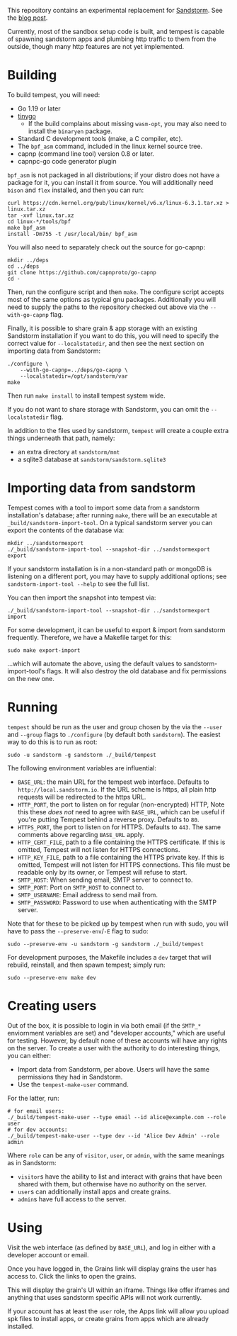 This repository contains an experimental replacement for [Sandstorm][1].
See the [blog post][2].

Currently, most of the sandbox setup code is built, and tempest
is capable of spawning sandstorm apps and plumbing http traffic to them
from the outside, though many http features are not yet implemented.

# Building

To build tempest, you will need:

- Go 1.19 or later
- [tinygo](https://tinygo.org/)
  - If the build complains about missing `wasm-opt`, you may also need
    to install the `binaryen` package.
- Standard C development tools (make, a C compiler, etc).
- The `bpf_asm` command, included in the linux kernel source tree.
- capnp (command line tool) version 0.8 or later.
- capnpc-go code generator plugin

`bpf_asm` is not packaged in all distributions; if your distro does
not have a package for it, you can install it from source. You will
additionally need `bison` and `flex` installed, and then you can
run:

```
curl https://cdn.kernel.org/pub/linux/kernel/v6.x/linux-6.3.1.tar.xz > linux.tar.xz
tar -xvf linux.tar.xz
cd linux-*/tools/bpf
make bpf_asm
install -Dm755 -t /usr/local/bin/ bpf_asm
```

You will also need to separately check out the source for go-capnp:

```
mkdir ../deps
cd ../deps
git clone https://github.com/capnproto/go-capnp
cd -
```

Then, run the configure script and then `make`. The configure script
accepts most of the same options as typical gnu packages. Additionally
you will need to supply the paths to the repository checked out above
via the `--with-go-capnp` flag.

Finally, it is possible to share grain & app storage with an existing
Sandstorm installation if you want to do this, you will need to specify
the correct value for `--localstatedir`, and then see the next section
on importing data from Sandstorm:

```
./configure \
    --with-go-capnp=../deps/go-capnp \
    --localstatedir=/opt/sandstorm/var
make
```

Then run `make install` to install tempest system wide.

If you do not want to share storage with Sandstorm, you can omit the
`--localstatedir` flag.

In addition to the files used by sandstorm, `tempest` will create a
couple extra things underneath that path, namely:

- an extra directory at `sandstorm/mnt`
- a sqlite3 database at `sandstorm/sandstorm.sqlite3`

# Importing data from sandstorm

Tempest comes with a tool to import some data from a sandstorm
installation's database; after running `make`, there will be
an executable at `_build/sandstorm-import-tool`. On a typical sandstorm
server you can export the contents of the database via:

```
mkdir ../sandstormexport
./_build/sandstorm-import-tool --snapshot-dir ../sandstormexport export
```

If your sandstorm installation is in a non-standard path or mongoDB is
listening on a different port, you may have to supply additional
options; see `sandstorm-import-tool --help` to see the full list.

You can then import the snapshot into tempest via:

```
./_build/sandstorm-import-tool --snapshot-dir ../sandstormexport import
```

For some development, it can be useful to export & import from sandstorm
frequently. Therefore, we have a Makefile target for this:

```
sudo make export-import
```

...which will automate the above, using the default values to
sandstorm-import-tool's flags. It will also destroy the old database
and fix permissions on the new one.

# Running

`tempest` should be run as the user and group chosen by the via
the `--user` and `--group` flags to `./configure` (by default both
`sandstorm`).  The easiest way to do this is to run as root:

```
sudo -u sandstorm -g sandstorm ./_build/tempest
```

The following environment variables are influential:

- `BASE_URL`: the main URL for the tempest web interface. Defaults to
  `http://local.sandstorm.io`. If the URL scheme is https, all plain
  http requests will be redirected to the https URL.
- `HTTP_PORT`, the port to listen on for regular (non-encrypted) HTTP,
  Note this these *does not* need to agree with `BASE_URL`, which can be
  useful if you're putting Tempest behind a reverse proxy. Defaults to
  `80`.
- `HTTPS_PORT`, the port to listen on for HTTPS. Defaults to `443`. The
  same comments above regarding `BASE_URL` apply.
- `HTTP_CERT_FILE`, path to a file containing the HTTPS certificate.
  If this is omitted, Tempest will not listen for HTTPS connections.
- `HTTP_KEY_FILE`, path to a file containing the HTTPS private key.
  If this is omitted, Tempest will not listen for HTTPS connections.
  This file must be readable only by its owner, or Tempest will refuse
  to start.
- `SMTP_HOST`: When sending email, SMTP server to connect to.
- `SMTP_PORT`: Port on `SMTP_HOST` to connect to.
- `SMTP_USERNAME`: Email address to send mail from.
- `SMTP_PASSWORD`: Password to use when authenticating with
  the SMTP server.

Note that for these to be picked up by tempest when run with sudo, you
will have to pass the `--preserve-env`/`-E` flag to sudo:

```
sudo --preserve-env -u sandstorm -g sandstorm ./_build/tempest
```

For development purposes, the Makefile includes a `dev` target that will
rebuild, reinstall, and then spawn tempest; simply run:

```
sudo --preserve-env make dev
```

# Creating users

Out of the box, it is possible to login in via both email (if the
`SMTP_*` enviornment variables are set) and "developer accounts," which
are useful for testing. However, by default none of these accounts will
have any rights on the server. To create a user with the authority to do
interesting things, you can either:

- Import data from Sandstorm, per above. Users will have the same
  permissions they had in Sandstorm.
- Use the `tempest-make-user` command.

For the latter, run:

```
# for email users:
./_build/tempest-make-user --type email --id alice@example.com --role user
# for dev accounts:
./_build/tempest-make-user --type dev --id 'Alice Dev Admin' --role admin
```

Where `role` can be any of `visitor`, `user`, or `admin`, with the same
meanings as in Sandstorm:

- `visitor`s have the ability to list and interact with grains that have
  been shared with them, but otherwise have no authority on the server.
- `user`s can additionally install apps and create grains.
- `admin`s have full access to the server.

# Using

Visit the web interface (as defined by `BASE_URL`), and log in either
with a developer account or email.

Once you have logged in, the Grains link will display grains the user
has access to. Click the links to open the grains.

This will display the grain's UI within an iframe. Things like
offer iframes and anything that uses sandstorm specific APIs will not
work currently.

If your account has at least the `user` role, the Apps link will
allow you upload spk files to install apps, or create grains from
apps which are already installed.

[1]: https://sandstorm.io
[2]: https://zenhack.net/2023/01/06/introducing-tempest.html
